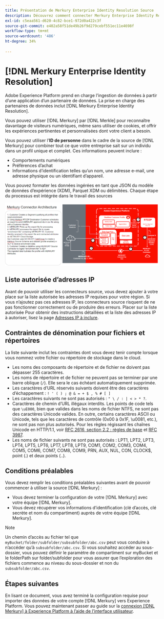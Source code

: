 ```yaml
---
title: Présentation de Merkury Enterprise Identity Resolution Source
description: Découvrez comment connecter Merkury Enterprise Identity Resolution à Adobe Experience Platform à l’aide de l’interface utilisateur.
exl-id: c5eaa561-d620-4c82-bce1-972d0a422c3f
source-git-commit: e402a58f51de49b26f9d279cebf551ec11e4698f
workflow-type: tm+mt
source-wordcount: '486'
ht-degree: 34%

---
```


# [!DNL Merkury Enterprise Identity Resolution]

Adobe Experience Platform prend en charge l’ingestion de données à partir d’une application d’un partenaire de données. La prise en charge des partenaires de données inclut [!DNL Merkury Enterprise Identity Resolution].

Vous pouvez utiliser [!DNL Merkury] par [!DNL Merkle] pour reconnaître davantage de visiteurs numériques, même sans utiliser de cookies, et offrir les expériences pertinentes et personnalisées dont votre client a besoin.

Vous pouvez utiliser l’**ID de personne** dans le cadre de la source de [!DNL Merkury] pour combiner tout ce que votre entreprise sait sur un individu dans un profil unique et complet. Ces informations peuvent inclure :

- Comportements numériques
- Préférences d’achat
- Informations d’identification telles qu’un nom, une adresse e-mail, une adresse physique ou un identifiant d’appareil.

Vous pouvez formater les données ingérées en tant que JSON du modèle de données d’expérience (XDM), Parquet XDM ou délimitées. Chaque étape du processus est intégrée dans le travail des sources

![Illustration du workflow de traitement des données pour la source Merkury.](../../images/tutorials/create/merkury-enterprise-identity-resolution-assets/architecture.png)

## Liste autorisée d’adresses IP

Avant de pouvoir utiliser les connecteurs source, vous devez ajouter à votre place sur la liste autorisée les adresses IP requises pour votre région. Si vous n’ajoutez pas ces adresses IP, les connecteurs source risquent de ne pas fonctionner correctement ou de produire des erreurs. Placer sur la liste autorisée Pour obtenir des instructions détaillées et la liste des adresses IP à autoriser, lisez la page [Adresses IP à inclure](../../ip-address-allow-list.md).

## Contraintes de dénomination pour fichiers et répertoires

La liste suivante inclut les contraintes dont vous devez tenir compte lorsque vous nommez votre fichier ou répertoire de stockage dans le cloud.

- Les noms des composants de répertoire et de fichier ne doivent pas dépasser 255 caractères.
- Les noms de répertoire et de fichier ne peuvent pas se terminer par une barre oblique (`/`). Elle sera le cas échéant automatiquement supprimée.
- Les caractères d’URL réservés suivants doivent être des caractères d’échappement : `! ' ( ) ; @ & = + $ , % # [ ]`
- Les caractères suivants ne sont pas autorisés : `" \ / : | < > * ?`.
- Caractères de chemin d’URL illégaux interdits. Les points de code tels que `\uE000`, bien que valides dans les noms de fichier NTFS, ne sont pas des caractères Unicode valides. En outre, certains caractères ASCII ou Unicode, tels que les caractères de contrôle (0x00 à 0x1F, \u0081, etc.), ne sont pas non plus autorisés. Pour les règles régissant les chaînes Unicode en HTTP/1.1, voir [RFC 2616, section 2.2 : règles de base](https://www.ietf.org/rfc/rfc2616.txt) et [RFC 3987](https://www.ietf.org/rfc/rfc3987.txt).
- Les noms de fichier suivants ne sont pas autorisés : LPT1, LPT2, LPT3, LPT4, LPT5, LPT6, LPT7, LPT8, LPT9, COM1, COM2, COM3, COM4, COM5, COM6, COM7, COM8, COM9, PRN, AUX, NUL, CON, CLOCK$, point (.) et deux points (..).

## Conditions préalables

Vous devez remplir les conditions préalables suivantes avant de pouvoir commencer à utiliser la source [!DNL Merkury] :

- Vous devez terminer la configuration de votre [!DNL Merkury] avec votre équipe [!DNL Merkury].
- Vous devez récupérer vos informations d’identification (clé d’accès, clé secrète et nom du compartiment) auprès de votre équipe [!DNL Merkury]. 

>[!NOTE]
>
>Un chemin d’accès au fichier tel que `myBucket/folder/subfolder/subsubfolder/abc.csv` peut vous conduire à n’accéder qu’à `subsubfolder/abc.csv`. Si vous souhaitez accéder au sous-dossier, vous pouvez définir le paramètre de compartiment sur myBucket et le folderPath sur folder/subfolder pour vous assurer que l’exploration des fichiers commence au niveau du sous-dossier et non du `subsubfolder/abc.csv`.

## Étapes suivantes

En lisant ce document, vous avez terminé la configuration requise pour importer des données de votre compte [!DNL Merkury] vers Experience Platform. Vous pouvez maintenant passer au guide sur la [connexion [!DNL Merkury] à Experience Platform à l’aide de l’interface utilisateur](../../tutorials/ui/create/data-partners/merkury.md).
